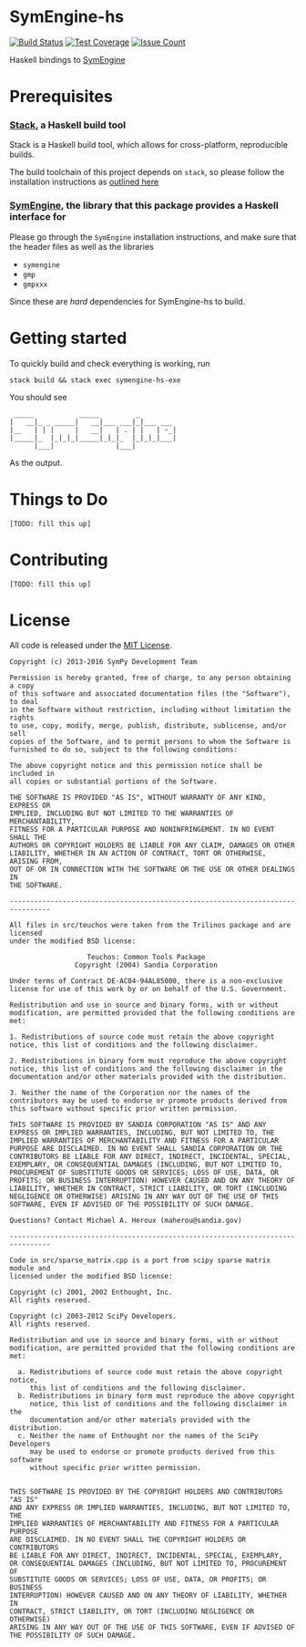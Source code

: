 # SymEngine-hs

[![Build Status](https://travis-ci.org/bollu/symengine.hs.svg?branch=master)](https://travis-ci.org/bollu/symengine.hs)
[![Test Coverage](https://codeclimate.com/github/bollu/symengine.hs/badges/coverage.svg)](https://codeclimate.com/github/bollu/symengine.hs/coverage)
[![Issue Count](https://codeclimate.com/github/bollu/symengine.hs/badges/issue_count.svg)](https://codeclimate.com/github/bollu/symengine.hs)

Haskell bindings to [SymEngine](https://github.com/symengine/symengine)

# Prerequisites

### [Stack](http://docs.haskellstack.org/en/stable/README/), a Haskell build tool

Stack is a Haskell build tool, which allows for cross-platform, reproducible builds.

The build toolchain of this project depends on `stack`, so please follow the installation
instructions as [outlined here](http://docs.haskellstack.org/en/stable/README/#how-to-install)

### [SymEngine](), the library that this package provides a Haskell interface for

Please go through the `SymEngine` installation instructions, and make sure that the header files
as well as the libraries

* `symengine`
* `gmp`
* `gmpxxx`

Since these are *hard* dependencies for SymEngine-hs to build.

# Getting started

To quickly build and check everything is working, run

```
stack build && stack exec symengine-hs-exe
```

You should see

```
 _____           _____         _
|   __|_ _ _____|   __|___ ___|_|___ ___
|__   | | |     |   __|   | . | |   | -_|
|_____|_  |_|_|_|_____|_|_|_  |_|_|_|___|
      |___|               |___|
```

As the output.

# Things to Do

`[TODO: fill this up]`

# Contributing

`[TODO: fill this up]`

# License

All code is released under the [MIT License](https://opensource.org/licenses/MIT).


```
Copyright (c) 2013-2016 SymPy Development Team

Permission is hereby granted, free of charge, to any person obtaining a copy
of this software and associated documentation files (the "Software"), to deal
in the Software without restriction, including without limitation the rights
to use, copy, modify, merge, publish, distribute, sublicense, and/or sell
copies of the Software, and to permit persons to whom the Software is
furnished to do so, subject to the following conditions:

The above copyright notice and this permission notice shall be included in
all copies or substantial portions of the Software.

THE SOFTWARE IS PROVIDED "AS IS", WITHOUT WARRANTY OF ANY KIND, EXPRESS OR
IMPLIED, INCLUDING BUT NOT LIMITED TO THE WARRANTIES OF MERCHANTABILITY,
FITNESS FOR A PARTICULAR PURPOSE AND NONINFRINGEMENT. IN NO EVENT SHALL THE
AUTHORS OR COPYRIGHT HOLDERS BE LIABLE FOR ANY CLAIM, DAMAGES OR OTHER
LIABILITY, WHETHER IN AN ACTION OF CONTRACT, TORT OR OTHERWISE, ARISING FROM,
OUT OF OR IN CONNECTION WITH THE SOFTWARE OR THE USE OR OTHER DEALINGS IN
THE SOFTWARE.

--------------------------------------------------------------------------------

All files in src/teuchos were taken from the Trilinos package and are licensed
under the modified BSD license:

                   Teuchos: Common Tools Package
                Copyright (2004) Sandia Corporation

Under terms of Contract DE-AC04-94AL85000, there is a non-exclusive
license for use of this work by or on behalf of the U.S. Government.

Redistribution and use in source and binary forms, with or without
modification, are permitted provided that the following conditions are
met:

1. Redistributions of source code must retain the above copyright
notice, this list of conditions and the following disclaimer.

2. Redistributions in binary form must reproduce the above copyright
notice, this list of conditions and the following disclaimer in the
documentation and/or other materials provided with the distribution.

3. Neither the name of the Corporation nor the names of the
contributors may be used to endorse or promote products derived from
this software without specific prior written permission.

THIS SOFTWARE IS PROVIDED BY SANDIA CORPORATION "AS IS" AND ANY
EXPRESS OR IMPLIED WARRANTIES, INCLUDING, BUT NOT LIMITED TO, THE
IMPLIED WARRANTIES OF MERCHANTABILITY AND FITNESS FOR A PARTICULAR
PURPOSE ARE DISCLAIMED. IN NO EVENT SHALL SANDIA CORPORATION OR THE
CONTRIBUTORS BE LIABLE FOR ANY DIRECT, INDIRECT, INCIDENTAL, SPECIAL,
EXEMPLARY, OR CONSEQUENTIAL DAMAGES (INCLUDING, BUT NOT LIMITED TO,
PROCUREMENT OF SUBSTITUTE GOODS OR SERVICES; LOSS OF USE, DATA, OR
PROFITS; OR BUSINESS INTERRUPTION) HOWEVER CAUSED AND ON ANY THEORY OF
LIABILITY, WHETHER IN CONTRACT, STRICT LIABILITY, OR TORT (INCLUDING
NEGLIGENCE OR OTHERWISE) ARISING IN ANY WAY OUT OF THE USE OF THIS
SOFTWARE, EVEN IF ADVISED OF THE POSSIBILITY OF SUCH DAMAGE.

Questions? Contact Michael A. Heroux (maherou@sandia.gov)

--------------------------------------------------------------------------------

Code in src/sparse_matrix.cpp is a port from scipy sparse matrix module and
licensed under the modified BSD license:

Copyright (c) 2001, 2002 Enthought, Inc.
All rights reserved.

Copyright (c) 2003-2012 SciPy Developers.
All rights reserved.

Redistribution and use in source and binary forms, with or without
modification, are permitted provided that the following conditions are met:

  a. Redistributions of source code must retain the above copyright notice,
     this list of conditions and the following disclaimer.
  b. Redistributions in binary form must reproduce the above copyright
     notice, this list of conditions and the following disclaimer in the
     documentation and/or other materials provided with the distribution.
  c. Neither the name of Enthought nor the names of the SciPy Developers
     may be used to endorse or promote products derived from this software
     without specific prior written permission.


THIS SOFTWARE IS PROVIDED BY THE COPYRIGHT HOLDERS AND CONTRIBUTORS "AS IS"
AND ANY EXPRESS OR IMPLIED WARRANTIES, INCLUDING, BUT NOT LIMITED TO, THE
IMPLIED WARRANTIES OF MERCHANTABILITY AND FITNESS FOR A PARTICULAR PURPOSE
ARE DISCLAIMED. IN NO EVENT SHALL THE COPYRIGHT HOLDERS OR CONTRIBUTORS
BE LIABLE FOR ANY DIRECT, INDIRECT, INCIDENTAL, SPECIAL, EXEMPLARY,
OR CONSEQUENTIAL DAMAGES (INCLUDING, BUT NOT LIMITED TO, PROCUREMENT OF
SUBSTITUTE GOODS OR SERVICES; LOSS OF USE, DATA, OR PROFITS; OR BUSINESS
INTERRUPTION) HOWEVER CAUSED AND ON ANY THEORY OF LIABILITY, WHETHER IN
CONTRACT, STRICT LIABILITY, OR TORT (INCLUDING NEGLIGENCE OR OTHERWISE)
ARISING IN ANY WAY OUT OF THE USE OF THIS SOFTWARE, EVEN IF ADVISED OF
THE POSSIBILITY OF SUCH DAMAGE.
```